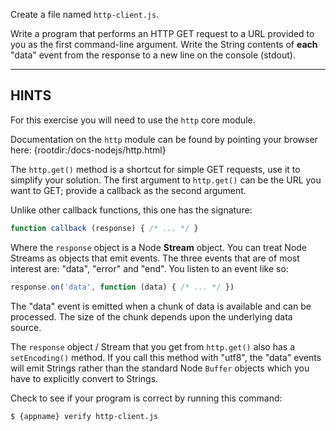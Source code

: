 Create a file named `http-client.js`.

Write a program that performs an HTTP GET request to a URL provided to you as the first command-line argument. Write the String contents of **each** "data" event from the response to a new line on the console (stdout).

----------------------------------------------------------------------
## HINTS

For this exercise you will need to use the `http` core module.

Documentation on the `http` module can be found by pointing your browser here:
  {rootdir:/docs-nodejs/http.html}

The `http.get()` method is a shortcut for simple GET requests, use it to simplify your solution. The first argument to `http.get()` can be the URL you want to GET; provide a callback as the second argument.

Unlike other callback functions, this one has the signature:

```js
function callback (response) { /* ... */ }
```

Where the `response` object is a Node **Stream** object. You can treat Node Streams as objects that emit events. The three events that are of most interest are: "data", "error" and "end". You listen to an event like so:

```js
response.on('data', function (data) { /* ... */ })
```

The "data" event is emitted when a chunk of data is available and can be processed. The size of the chunk depends upon the underlying data source.

The `response` object / Stream that you get from `http.get()` also has a `setEncoding()` method. If you call this method with "utf8", the "data" events will emit Strings rather than the standard Node `Buffer` objects which you have to explicitly convert to Strings.

Check to see if your program is correct by running this command:

```sh
$ {appname} verify http-client.js
```
